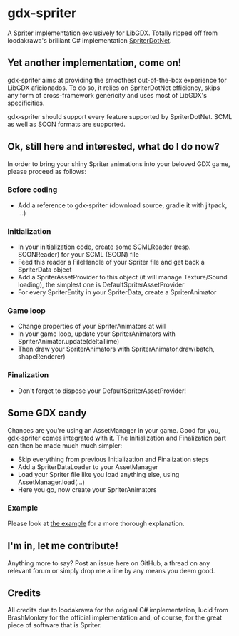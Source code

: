 # gdx-spriter
A [Spriter](http://www.brashmonkey.com) implementation exclusively for [LibGDX](https://libgdx.badlogicgames.com/).
Totally ripped off from loodakrawa's brilliant C# implementation [SpriterDotNet](https://github.com/loodakrawa/SpriterDotNet).

## Yet another implementation, come on!
gdx-spriter aims at providing the smoothest out-of-the-box experience for LibGDX aficionados.
To do so, it relies on SpriterDotNet efficiency, skips any form of cross-framework genericity and uses most of LibGDX's specificities.

gdx-spriter should support every feature supported by SpriterDotNet.
SCML as well as SCON formats are supported.

## Ok, still here and interested, what do I do now?
In order to bring your shiny Spriter animations into your beloved GDX game, please proceed as follows:

### Before coding
* Add a reference to gdx-spriter (download source, gradle it with jitpack, ...)

### Initialization
* In your initialization code, create some SCMLReader (resp. SCONReader) for your SCML (SCON) file
* Feed this reader a FileHandle of your Spriter file and get back a SpriterData object
* Add a SpriterAssetProvider to this object (it will manage Texture/Sound loading), the simplest one is DefaultSpriterAssetProvider
* For every SpriterEntity in your SpriterData, create a SpriterAnimator

### Game loop
* Change properties of your SpriterAnimators at will
* In your game loop, update your SpriterAnimators with SpriterAnimator.update(deltaTime)
* Then draw your SpriterAnimators with SpriterAnimator.draw(batch, shapeRenderer)

### Finalization
* Don't forget to dispose your DefaultSpriterAssetProvider!

## Some GDX candy
Chances are you're using an AssetManager in your game. Good for you, gdx-spriter comes integrated with it.
The Initialization and Finalization part can then be made much much simpler:
* Skip everything from previous Initialization and Finalization steps
* Add a SpriterDataLoader to your AssetManager
* Load your Spriter file like you load anything else, using AssetManager.load(...)
* Here you go, now create your SpriterAnimators

### Example
Please look at [the example](https://github.com/thorthur/gdx-spriter/blob/master/src/test/java/com/badlogic/gdx/spriter/SpriterExample.java) for a more thorough explanation.


## I'm in, let me contribute!
Anything more to say? Post an issue here on GitHub, a thread on any relevant forum or simply drop me a line by any means you deem good.

## Credits
All credits due to loodakrawa for the original C# implementation, lucid from BrashMonkey for the official implementation and, of course, for the great piece of software that is Spriter.